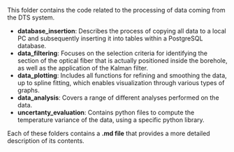 This folder contains the code related to the processing of data coming from the DTS system.  

- **database_insertion**: Describes the process of copying all data to a local PC and subsequently inserting it into tables within a PostgreSQL database.  
- **data_filtering**: Focuses on the selection criteria for identifying the section of the optical fiber that is actually positioned inside the borehole, as well as the application of the Kalman filter.  
- **data_plotting**: Includes all functions for refining and smoothing the data, up to spline fitting, which enables visualization through various types of graphs.  
- **data_analysis**: Covers a range of different analyses performed on the data.  
- **uncertanty_evaluation**: Contains python files to compute the temperature variance of the data, using a specific python library.  

Each of these folders contains a **.md file** that provides a more detailed description of its contents.